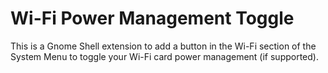 # Wi-Fi Power Management Toggle
This is a Gnome Shell extension to add a button in the Wi-Fi section of the System Menu to toggle your Wi-Fi card power management (if supported).

